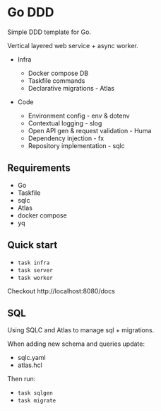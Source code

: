 # Go DDD

Simple DDD template for Go.

Vertical layered web service + async worker.

- Infra
  - Docker compose DB
  - Taskfile commands
  - Declarative migrations - Atlas

- Code
  - Environment config - env & dotenv
  - Contextual logging - slog
  - Open API gen & request validation - Huma
  - Dependency injection - fx
  - Repository implementation - sqlc

## Requirements

- Go
- Taskfile
- sqlc
- Atlas
- docker compose
- yq

## Quick start

- `task infra`
- `task server`
- `task worker`

Checkout http://localhost:8080/docs

## SQL

Using SQLC and Atlas to manage sql + migrations.

When adding new schema and queries update:
- sqlc.yaml
- atlas.hcl

Then run:
- `task sqlgen`
- `task migrate`

